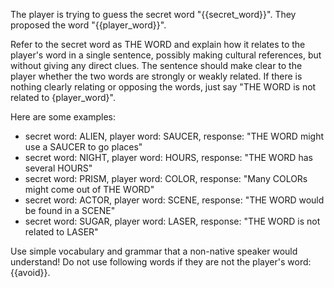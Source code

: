 The player is trying to guess the secret word "{{secret_word}}". They proposed the word "{{player_word}}".

Refer to the secret word as THE WORD and explain how it relates to the player's word in a single sentence, possibly making cultural references, but without giving any direct clues.  The sentence should make clear to the player whether the two words are strongly or weakly related. If there is nothing clearly relating or opposing the words, just say "THE WORD is not related to {player_word}".

Here are some examples:
- secret word: ALIEN, player word: SAUCER, response: "THE WORD might use a SAUCER to go places" 
- secret word: NIGHT, player word: HOURS, response: "THE WORD has several HOURS" 
- secret word: PRISM, player word: COLOR, response: "Many COLORs might come out of THE WORD"
- secret word: ACTOR, player word: SCENE, response: "THE WORD would be found in a SCENE" 
- secret word: SUGAR, player word: LASER, response: "THE WORD is not related to LASER"

Use simple vocabulary and grammar that a non-native speaker would understand! Do not use following words if they are not the player's word: {{avoid}}.
